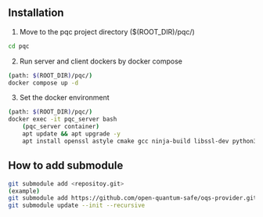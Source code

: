 


## Installation

1. Move to the pqc project directory ($(ROOT_DIR)/pqc/)
```bash
cd pqc
```

2. Run server and client dockers by docker compose
```bash
(path: $(ROOT_DIR)/pqc/)
docker compose up -d
```

3. Set the docker environment
```bash
(path: $(ROOT_DIR)/pqc/)
docker exec -it pqc_server bash
    (pqc_server container)
    apt update && apt upgrade -y
    apt install openssl astyle cmake gcc ninja-build libssl-dev python3-pytest python3-pytest-xdist unzip xsltproc doxygen graphviz python3-yaml valgrind build-essential git -y
```












## How to add submodule
```bash
git submodule add <repositoy.git>
(example)
git submodule add https://github.com/open-quantum-safe/oqs-provider.git
git submodule update --init --recursive
```